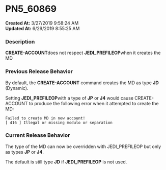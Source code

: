 # PN5_60869

**Created At:** 3/27/2019 9:58:24 AM  
**Updated At:** 6/29/2019 8:55:25 AM  


### Description

**CREATE-ACCOUNT**does not respect **JEDI\_PREFILEOP**when it creates the MD



### Previous Release Behavior

By default, the **CREATE-ACCOUNT** command creates the MD as type **JD** (Dynamic).

Setting **JEDI\_PREFILEOP**with a type of **JP** or **J4** would cause CREATE-ACCOUNT to produce the following error when it attempted to create the MD:



```
Failed to create MD in new account!
[ 416 ] Illegal or missing modulo or separation
```



### Current Release Behavior

The type of the MD can now be overridden with JEDI\_PREFILEOP but only as types **JP** or **J4**.

The default is still type **JD** if **JEDI\_PREFILEOP** is not used.
